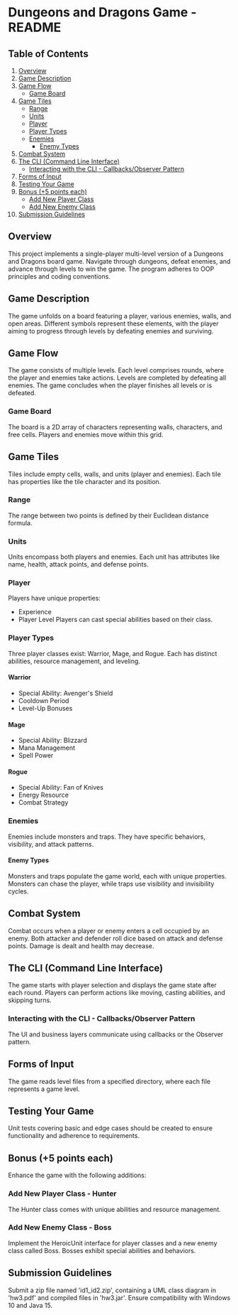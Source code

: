 # Dungeons and Dragons Game - README

## Table of Contents
1. [Overview](#overview)
2. [Game Description](#game-description)
3. [Game Flow](#game-flow)
   - [Game Board](#game-board)
4. [Game Tiles](#game-tiles)
   - [Range](#range)
   - [Units](#units)
   - [Player](#player)
   - [Player Types](#player-types)
   - [Enemies](#enemies)
      - [Enemy Types](#enemy-types)
5. [Combat System](#combat-system)
6. [The CLI (Command Line Interface)](#the-cli-command-line-interface)
   - [Interacting with the CLI - Callbacks/Observer Pattern](#interacting-with-the-cli---callbacksobserver-pattern)
7. [Forms of Input](#forms-of-input)
8. [Testing Your Game](#testing-your-game)
9. [Bonus (+5 points each)](#bonus-5-points-each)
   - [Add New Player Class](#add-new-player-class)
   - [Add New Enemy Class](#add-new-enemy-class)
10. [Submission Guidelines](#submission-guidelines)

## Overview
This project implements a single-player multi-level version of a Dungeons and Dragons board game. Navigate through dungeons, defeat enemies, and advance through levels to win the game. The program adheres to OOP principles and coding conventions.

## Game Description
The game unfolds on a board featuring a player, various enemies, walls, and open areas. Different symbols represent these elements, with the player aiming to progress through levels by defeating enemies and surviving.

## Game Flow
The game consists of multiple levels. Each level comprises rounds, where the player and enemies take actions. Levels are completed by defeating all enemies. The game concludes when the player finishes all levels or is defeated.

### Game Board
The board is a 2D array of characters representing walls, characters, and free cells. Players and enemies move within this grid.

## Game Tiles
Tiles include empty cells, walls, and units (player and enemies). Each tile has properties like the tile character and its position.

### Range
The range between two points is defined by their Euclidean distance formula.

### Units
Units encompass both players and enemies. Each unit has attributes like name, health, attack points, and defense points.

### Player
Players have unique properties:
- Experience
- Player Level
Players can cast special abilities based on their class.

### Player Types
Three player classes exist: Warrior, Mage, and Rogue. Each has distinct abilities, resource management, and leveling.

#### Warrior
- Special Ability: Avenger's Shield
- Cooldown Period
- Level-Up Bonuses

#### Mage
- Special Ability: Blizzard
- Mana Management
- Spell Power

#### Rogue
- Special Ability: Fan of Knives
- Energy Resource
- Combat Strategy

### Enemies
Enemies include monsters and traps. They have specific behaviors, visibility, and attack patterns.

#### Enemy Types
Monsters and traps populate the game world, each with unique properties. Monsters can chase the player, while traps use visibility and invisibility cycles.

## Combat System
Combat occurs when a player or enemy enters a cell occupied by an enemy. Both attacker and defender roll dice based on attack and defense points. Damage is dealt and health may decrease.

## The CLI (Command Line Interface)
The game starts with player selection and displays the game state after each round. Players can perform actions like moving, casting abilities, and skipping turns.

### Interacting with the CLI - Callbacks/Observer Pattern
The UI and business layers communicate using callbacks or the Observer pattern.

## Forms of Input
The game reads level files from a specified directory, where each file represents a game level.

## Testing Your Game
Unit tests covering basic and edge cases should be created to ensure functionality and adherence to requirements.

## Bonus (+5 points each)
Enhance the game with the following additions:

### Add New Player Class - Hunter
The Hunter class comes with unique abilities and resource management.

### Add New Enemy Class - Boss
Implement the HeroicUnit interface for player classes and a new enemy class called Boss. Bosses exhibit special abilities and behaviors.

## Submission Guidelines
Submit a zip file named 'id1_id2.zip', containing a UML class diagram in 'hw3.pdf' and compiled files in 'hw3.jar'. Ensure compatibility with Windows 10 and Java 15.
